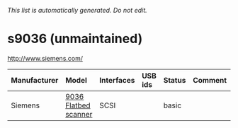 _This list is automatically generated. Do not edit._

# s9036 (unmaintained) #
http://www.siemens.com/

| **Manufacturer** | **Model** | **Interfaces** | **USB ids** | **Status** | **Comment** | **URL** |
|:-----------------|:----------|:---------------|:------------|:-----------|:------------|:--------|
|Siemens|[9036 Flatbed scanner](S90369036Flatbedscanner.md)|SCSI|  |basic|  |  |
